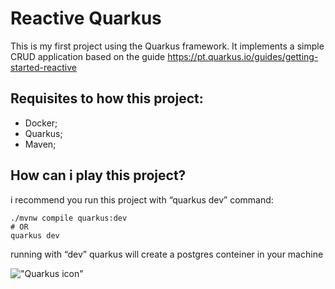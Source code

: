 # Reactive Quarkus

This is my first project using the Quarkus framework. It implements a simple CRUD application based on the guide https://pt.quarkus.io/guides/getting-started-reactive 

## Requisites to how this project:

- Docker;
- Quarkus;
- Maven;

## How can i play this project?

i recommend you run this project with “quarkus dev” command:

```
./mvnw compile quarkus:dev
# OR
quarkus dev 
```

running with “dev” quarkus will create a postgres conteiner in your machine

!["Quarkus icon"](https://www.codelikethewind.org/content/images/2022/05/quarkus_blogpost_formallogo-copy-1.png)

